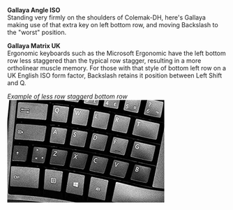 **Gallaya Angle ISO**  
Standing very firmly on the shoulders of Colemak-DH, here's Gallaya making use of that extra key on left bottom row, and moving Backslash to the "worst" position.

**Gallaya Matrix UK**  
Ergonomic keyboards such as the Microsoft Ergonomic have the left bottom row less staggered than the typical row stagger, resulting in a more ortholinear muscle memory. For those with that style of bottom left row on a UK English ISO form factor, Backslash retains it position between Left Shift and Q.

*Example of less row staggerd bottom row*  
![IsoOrtho](/images/IsoOrtho.png)